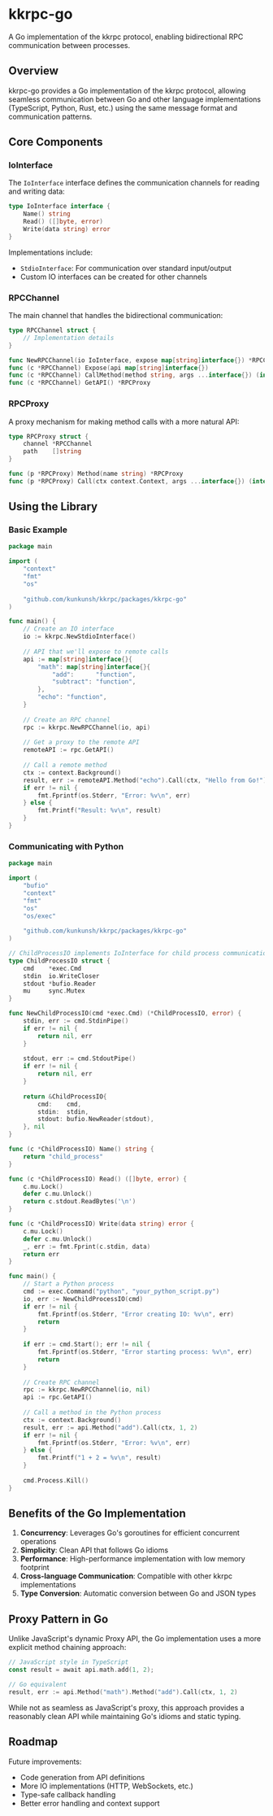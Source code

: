 # kkrpc-go

A Go implementation of the kkrpc protocol, enabling bidirectional RPC communication between processes.

## Overview

kkrpc-go provides a Go implementation of the kkrpc protocol, allowing seamless communication between Go and other language implementations (TypeScript, Python, Rust, etc.) using the same message format and communication patterns.

## Core Components

### IoInterface

The `IoInterface` interface defines the communication channels for reading and writing data:

```go
type IoInterface interface {
    Name() string
    Read() ([]byte, error)
    Write(data string) error
}
```

Implementations include:
- `StdioInterface`: For communication over standard input/output
- Custom IO interfaces can be created for other channels

### RPCChannel

The main channel that handles the bidirectional communication:

```go
type RPCChannel struct {
    // Implementation details
}

func NewRPCChannel(io IoInterface, expose map[string]interface{}) *RPCChannel
func (c *RPCChannel) Expose(api map[string]interface{})
func (c *RPCChannel) CallMethod(method string, args ...interface{}) (interface{}, error)
func (c *RPCChannel) GetAPI() *RPCProxy
```

### RPCProxy

A proxy mechanism for making method calls with a more natural API:

```go
type RPCProxy struct {
    channel *RPCChannel
    path    []string
}

func (p *RPCProxy) Method(name string) *RPCProxy
func (p *RPCProxy) Call(ctx context.Context, args ...interface{}) (interface{}, error)
```

## Using the Library

### Basic Example

```go
package main

import (
    "context"
    "fmt"
    "os"
    
    "github.com/kunkunsh/kkrpc/packages/kkrpc-go"
)

func main() {
    // Create an IO interface
    io := kkrpc.NewStdioInterface()
    
    // API that we'll expose to remote calls
    api := map[string]interface{}{
        "math": map[string]interface{}{
            "add":      "function",
            "subtract": "function",
        },
        "echo": "function",
    }
    
    // Create an RPC channel
    rpc := kkrpc.NewRPCChannel(io, api)
    
    // Get a proxy to the remote API
    remoteAPI := rpc.GetAPI()
    
    // Call a remote method
    ctx := context.Background()
    result, err := remoteAPI.Method("echo").Call(ctx, "Hello from Go!")
    if err != nil {
        fmt.Fprintf(os.Stderr, "Error: %v\n", err)
    } else {
        fmt.Printf("Result: %v\n", result)
    }
}
```

### Communicating with Python

```go
package main

import (
    "bufio"
    "context"
    "fmt"
    "os"
    "os/exec"
    
    "github.com/kunkunsh/kkrpc/packages/kkrpc-go"
)

// ChildProcessIO implements IoInterface for child process communication
type ChildProcessIO struct {
    cmd    *exec.Cmd
    stdin  io.WriteCloser
    stdout *bufio.Reader
    mu     sync.Mutex
}

func NewChildProcessIO(cmd *exec.Cmd) (*ChildProcessIO, error) {
    stdin, err := cmd.StdinPipe()
    if err != nil {
        return nil, err
    }
    
    stdout, err := cmd.StdoutPipe()
    if err != nil {
        return nil, err
    }
    
    return &ChildProcessIO{
        cmd:    cmd,
        stdin:  stdin,
        stdout: bufio.NewReader(stdout),
    }, nil
}

func (c *ChildProcessIO) Name() string {
    return "child_process"
}

func (c *ChildProcessIO) Read() ([]byte, error) {
    c.mu.Lock()
    defer c.mu.Unlock()
    return c.stdout.ReadBytes('\n')
}

func (c *ChildProcessIO) Write(data string) error {
    c.mu.Lock()
    defer c.mu.Unlock()
    _, err := fmt.Fprint(c.stdin, data)
    return err
}

func main() {
    // Start a Python process
    cmd := exec.Command("python", "your_python_script.py")
    io, err := NewChildProcessIO(cmd)
    if err != nil {
        fmt.Fprintf(os.Stderr, "Error creating IO: %v\n", err)
        return
    }
    
    if err := cmd.Start(); err != nil {
        fmt.Fprintf(os.Stderr, "Error starting process: %v\n", err)
        return
    }
    
    // Create RPC channel
    rpc := kkrpc.NewRPCChannel(io, nil)
    api := rpc.GetAPI()
    
    // Call a method in the Python process
    ctx := context.Background()
    result, err := api.Method("add").Call(ctx, 1, 2)
    if err != nil {
        fmt.Fprintf(os.Stderr, "Error: %v\n", err)
    } else {
        fmt.Printf("1 + 2 = %v\n", result)
    }
    
    cmd.Process.Kill()
}
```

## Benefits of the Go Implementation

1. **Concurrency**: Leverages Go's goroutines for efficient concurrent operations
2. **Simplicity**: Clean API that follows Go idioms
3. **Performance**: High-performance implementation with low memory footprint
4. **Cross-language Communication**: Compatible with other kkrpc implementations
5. **Type Conversion**: Automatic conversion between Go and JSON types

## Proxy Pattern in Go

Unlike JavaScript's dynamic Proxy API, the Go implementation uses a more explicit method chaining approach:

```go
// JavaScript style in TypeScript
const result = await api.math.add(1, 2);

// Go equivalent
result, err := api.Method("math").Method("add").Call(ctx, 1, 2)
```

While not as seamless as JavaScript's proxy, this approach provides a reasonably clean API while maintaining Go's idioms and static typing.

## Roadmap

Future improvements:
- Code generation from API definitions
- More IO implementations (HTTP, WebSockets, etc.)
- Type-safe callback handling
- Better error handling and context support 